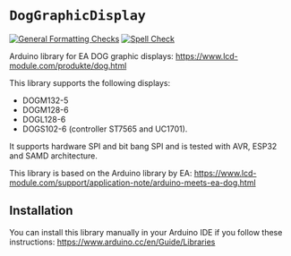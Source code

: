`DogGraphicDisplay`
===================

[![General Formatting Checks](https://github.com/generationmake/DogGraphicDisplay/workflows/General%20Formatting%20Checks/badge.svg)](https://github.com/generationmake/DogGraphicDisplay/actions?workflow=General+Formatting+Checks)
[![Spell Check](https://github.com/generationmake/DogGraphicDisplay/workflows/Spell%20Check/badge.svg)](https://github.com/generationmake/DogGraphicDisplay/actions?workflow=Spell+Check)

Arduino library for EA DOG graphic displays: https://www.lcd-module.com/produkte/dog.html

This library supports the following displays:
 - DOGM132-5
 - DOGM128-6
 - DOGL128-6
 - DOGS102-6
(controller ST7565 and UC1701).

It supports hardware SPI and bit bang SPI and is tested with AVR, ESP32 and SAMD architecture.

This library is based on the Arduino library by EA: https://www.lcd-module.com/support/application-note/arduino-meets-ea-dog.html

## Installation

You can install this library manually in your Arduino IDE if you follow these instructions: https://www.arduino.cc/en/Guide/Libraries
